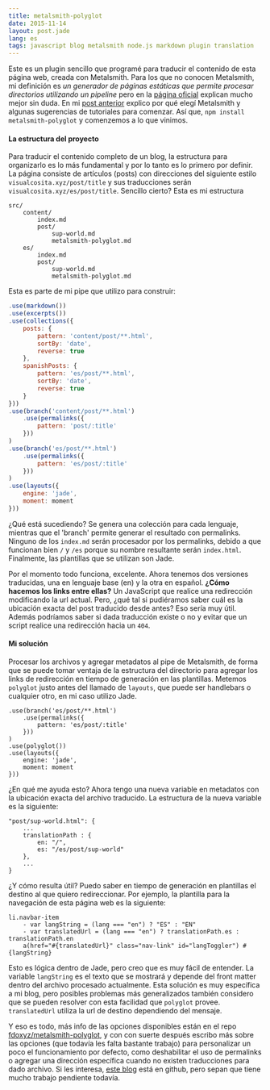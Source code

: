 ```yaml
---
title: metalsmith-polyglot
date: 2015-11-14
layout: post.jade
lang: es
tags: javascript blog metalsmith node.js markdown plugin translation
---
```


Este es un plugin sencillo que programé para traducir el contenido de esta página web, creada con Metalsmith. Para los que no conocen Metalsmith, mi definición es *un generador de páginas estáticas que permite procesar directorios utilizando un pipeline* pero en la [página oficial](http://www.metalsmith.io/) explican mucho mejor sin duda. En mi [post anterior](/es/post/metalsmith-polyglot) explico por qué elegí Metalsmith y algunas sugerencias de tutoriales para comenzar. Así que, `npm install metalsmith-polyglot` y comenzemos a lo que vinimos.

#### La estructura del proyecto

Para traducir el contenido completo de un blog, la estructura para organizarlo es lo más fundamental y por lo tanto es lo primero por definir. La página consiste de artículos (posts) con direcciones del siguiente estilo `visualcosita.xyz/post/title` y sus traducciones serán `visualcosita.xyz/es/post/title`. Sencillo cierto? Esta es mi estructura

```
src/
    content/
        index.md
        post/
            sup-world.md
            metalsmith-polyglot.md
    es/
        index.md
        post/
            sup-world.md
            metalsmith-polyglot.md
```

Esta es parte de mi pipe que utilizo para construir:

```js
.use(markdown())
.use(excerpts())
.use(collections({
    posts: {
        pattern: 'content/post/**.html',
        sortBy: 'date',
        reverse: true
    },
    spanishPosts: {
        pattern: 'es/post/**.html',
        sortBy: 'date',
        reverse: true
    }
}))
.use(branch('content/post/**.html')
    .use(permalinks({
        pattern: 'post/:title'
    }))
)
.use(branch('es/post/**.html')
    .use(permalinks({
        pattern: 'es/post/:title'
    }))
)
.use(layouts({
    engine: 'jade',
    moment: moment
}))
```

¿Qué está sucediendo? Se genera una colección para cada lenguaje, mientras que el 'branch' permite generar el resultado con permalinks. Ninguno de los `index.md` serán procesador por los permalinks, debido a que funcionan bien `/` y `/es` porque su nombre resultante serán `index.html`. Finalmente, las plantillas que se utilizan son Jade.

Por el momento todo funciona, excelente. Ahora tenemos dos versiones traducidas, una en lenguaje base (en) y la otra en español. **¿Cómo hacemos los links entre ellas?** Un JavaScript que realice una redirección modificando la url actual. Pero, ¿qué tal si pudiéramos saber cuál es la ubicación exacta del post traducido desde antes? Eso sería muy útil. Además podríamos saber si dada traducción existe o no y evitar que un script realice una redirección hacia un `404`.

#### Mi solución

Procesar los archivos y agregar metadatos al pipe de Metalsmith, de forma que se puede tomar ventaja de la estructura del directorio para agregar los links de redirección en tiempo de generación en las plantillas. Metemos `polyglot` justo antes del llamado de `layouts`, que puede ser handlebars o cualquier otro, en mi caso utilizo Jade.

```
.use(branch('es/post/**.html')
    .use(permalinks({
        pattern: 'es/post/:title'
    }))
)
.use(polyglot())
.use(layouts({
    engine: 'jade',
    moment: moment
}))
```

¿En qué me ayuda esto? Ahora tengo una nueva variable en metadatos con la ubicación exacta del archivo traducido. La estructura de la nueva variable es la siguiente:

```
"post/sup-world.html": {
    ...
    translationPath : {
        en: "/",
        es: "/es/post/sup-world"
    },
    ...
}
```

¿Y cómo resulta útil? Puedo saber en tiempo de generación en plantillas el destino al que quiero redireccionar. Por ejemplo, la plantilla para la navegación de esta página web es la siguiente:

```
li.navbar-item
    - var langString = (lang === "en") ? "ES" : "EN"
    - var translatedUrl = (lang === "en") ? translationPath.es : translationPath.en
    a(href="#{translatedUrl}" class="nav-link" id="langToggler") #{langString}
```

Esto es lógica dentro de Jade, pero creo que es muy fácil de entender. La variable `langString` es el texto que se mostrará y depende del front matter dentro del archivo procesado actualmente. Esta solución es muy específica a mi blog, pero posibles problemas más generalizados también considero que se pueden resolver con esta facilidad que `polyglot` provee. `translatedUrl` utiliza la url de destino dependiendo del mensaje.

Y eso es todo, más info de las opciones disponibles están en el repo [fdoxyz/metalsmith-polyglot](https://github.com/fdoxyz/metalsmith-polyglot), y con con suerte después escribo más sobre las opciones (que todavía les falta bastante trabajo) para personalizar un poco el funcionamiento por defecto, como deshabilitar el uso de permalinks o agregar una dirección específica cuando no existen traducciones para dado archivo. Si les interesa, [este blog](https://github.com/fdoxyz/visualcosita) está en github, pero sepan que tiene mucho trabajo pendiente todavía.
